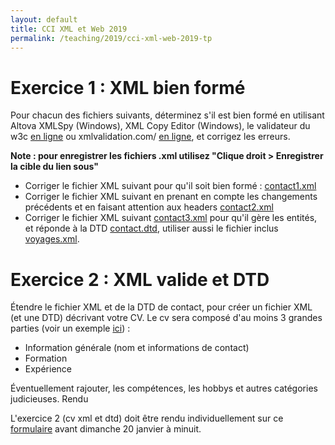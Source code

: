 ```yaml
---
layout: default
title: CCI XML et Web 2019
permalink: /teaching/2019/cci-xml-web-2019-tp
---
```


# Exercice 1 : XML bien formé

Pour chacun des fichiers suivants, déterminez s'il est bien formé en utilisant Altova XMLSpy (Windows), XML Copy Editor (Windows), le validateur du w3c [en ligne](http://validator.w3.org/) ou xmlvalidation.com/ [en ligne](http://www.xmlvalidation.com/), et corrigez les erreurs.

**Note : pour enregistrer les fichiers .xml utilisez "Clique droit > Enregistrer la cible du lien sous"**

* Corriger le fichier XML suivant pour qu'il soit bien formé : [contact1.xml](https://valentin.lachand.net/documents/2019/contact1.xml)
* Corriger le fichier XML suivant en prenant en compte les changements précédents et en faisant attention aux headers [contact2.xml](https://valentin.lachand.net/documents/2019/contact2.xml)
* Corriger le fichier XML suivant [contact3.xml](https://valentin.lachand.net/documents/2019/contact3.xml) pour qu'il gère les entités, et réponde à la DTD [contact.dtd](https://valentin.lachand.net/documents/2019/contact.dtd), utiliser aussi le fichier inclus [voyages.xml](https://valentin.lachand.net/documents/2019/voyage.xml).

# Exercice 2 : XML valide et DTD

Étendre le fichier XML et de la DTD de contact, pour créer un fichier XML (et une DTD) décrivant votre CV. Le cv sera composé d'au moins 3 grandes parties (voir un exemple [ici](https://valentin.lachand.net/English_CV_Valentin_Lachand.pdf)) :

* Information générale (nom et informations de contact)
* Formation
* Expérience

Éventuellement rajouter, les compétences, les hobbys et autres catégories judicieuses.
Rendu

L'exercice 2 (cv xml et dtd) doit être rendu individuellement sur ce [formulaire](https://framaforms.org/cci-2019-tp-xml1-1547581623) avant dimanche 20 janvier à minuit.
